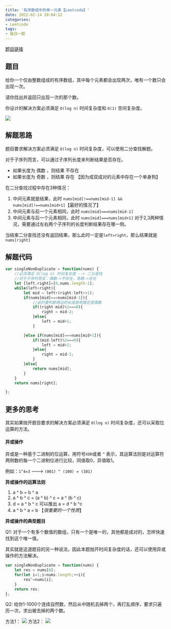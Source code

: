 ```yaml
---
title: '有序数组中的单一元素【Leetcode】'
date: 2022-02-14 20:04:12
categories:
- Leetcode
tags:
- 每日一题
---
```

[题目链接](https://leetcode-cn.com/problems/single-element-in-a-sorted-array/)

## 题目

给你一个仅由整数组成的有序数组，其中每个元素都会出现两次，唯有一个数只会出现一次。

请你找出并返回只出现一次的那个数。

你设计的解决方案必须满足 ```O(log n)``` 时间复杂度和 ```O(1)``` 空间复杂度。

![](https://cdn.jsdelivr.net/gh/qw-null/BlogImages/20220214202717.png)

## 解题思路

题目要求解决方案必须满足 ```O(log n)``` 时间复杂度，可以使用二分查找解题。

对于子序列而言，可以通过子序列长度来判断结果是否存在。
+ 如果长度为 偶数 ，则结果 不存在
+ 如果长度为 奇数 ，则结果 存在 【因为成双成对的元素中存在一个单身狗】

在二分查找过程中存在3种情况：
1. 中间元素就是结果，此时 ```nums[mid]!==nums[mid-1] && nums[mid]!==nums[mid+1]```【最好的情况了】
2. 中间元素与前一个元素相同，此时 ```nums[mid]===nums[mid-1]```
3. 中间元素与后一个元素相同，此时 ```nums[mid]===nums[mid+1]```
对于2,3两种情况，需要通过左右两个子序列的长度判断结果存在哪一侧。

当结束二分查找还没有返回结果，那么此时一定是```left>right```，那么结果就是```nums[right]```

## 解题代码
```javascript
var singleNonDuplicate = function(nums) {
    //必须满足 O(log n) 时间复杂度 --> 二分查找
    //对于子序列而言：偶数->不存在，奇数->存在
    let [left,right]=[0,nums.length-1];
    while(left<right){
        let mid = left+(right-left>>1);
        if(nums[mid]===nums[mid-1]){
            //此时要判断两边的长度是奇数还是偶数
            if((right-mid)%2===0){
                right = mid-2;
            }else{
                left = mid+1;
            }

        }else if(nums[mid]===nums[mid+1]){
            if((mid-left)%2===0){
                left = mid+2;
            }else{
                right = mid-1;
            }
        }else{
            return nums[mid];
        }
    }
    return nums[right];

};
```

## 更多的思考
其实如果抛开题目要求的解决方案必须满足 ```O(log n)``` 时间复杂度，还可以采取位运算的方法。

#### 异或操作
异或是一种基于二进制的位运算，用符号```XOR```或者 ```^``` 表示，其运算法则是对运算符两侧数的每一个二进制位进行比较，同值取0，异值取1。

例如：```1^4=3``` ---> ```(001) ^ (100) = (101)```

<b>异或操作的运算法则</b>

1. a ^ b = b ^ a
2. a ^ b ^ c = (a ^ b) ^ c = a ^ (b ^ c)
3. d = a ^ b ^ c 可以推出 a = d ^ b ^c
4. a ^ b ^ a = b 【*很重要的一个性质*】

<b>异或操作的典型题目</b>

Q1: 对于一个有多个数值的数组，只有一个是唯一的，其他都是成对的，怎样快速找到这个唯一值。

其实就是这道题目的另一种说法，因此本题抛开时间复杂度的话，还可以使用异或操作的方法解决。

```javascript
var singleNonDuplicate = function(nums) {
    let res = nums[0];
    for(let i=1;i<nums.length;++i){
        res^=nums[i];
    }
    return res;
};
```

Q2: 给你1-1000个连续自然数，然后从中随机去掉两个，再打乱顺序，要求只遍历一次，求出被去掉的两个数。

方法1：
![](https://cdn.jsdelivr.net/gh/qw-null/BlogImages/20220214210137.png)
方法2：
![](https://cdn.jsdelivr.net/gh/qw-null/BlogImages/20220214210512.png)



